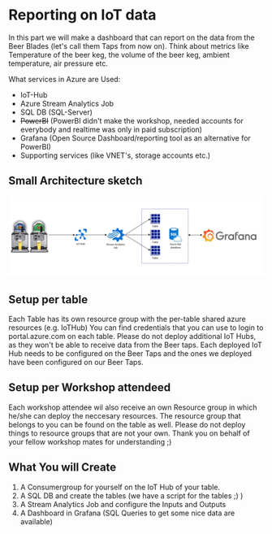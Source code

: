 # Reporting  on IoT data

In this part we will make a dashboard that can report on the data from the Beer Blades (let's call them Taps from now on). Think about metrics like Temperature of the beer keg, the volume of the beer keg, ambient temperature, air pressure etc.

What services in Azure are Used:
- IoT-Hub
- Azure Stream Analytics Job
- SQL DB (SQL-Server)
- ~~PowerBI~~ (PowerBI didn't make the workshop, needed accounts for everybody and realtime was only in paid subscription)
- Grafana (Open Source Dashboard/reporting tool as an alternative for PowerBI)
- Supporting services (like VNET's, storage accounts etc.)

## Small Architecture sketch
![High Level Architecture](img/high_level_architecture.jpg "Architecture")


## Setup per table
Each Table has its own resource group with the per-table shared azure resources (e.g. IoTHub)
You can find credentials that you can use to login to portal.azure.com on each table.
Please do not deploy additional IoT Hubs, as they won't be able to receive data from the Beer taps. Each deployed IoT Hub needs to be configured on the Beer Taps and the ones we deployed have been configured on our Beer Taps.

## Setup per Workshop attendeed
Each workshop attendee wil also receive an own Resource group in which he/she can deploy the neccesary resources. The resource group that belongs to you can be found on the table as well.
Please do not deploy things to resource groups that are not your own. Thank you on behalf of your fellow workshop mates for understanding ;)

## What You will Create
1. A Consumergroup for yourself on the IoT Hub of your table.
2. A SQL DB and create the tables (we have a script for the tables ;) )
3. A Stream Analytics Job and configure the Inputs and Outputs
4. A Dashboard in Grafana (SQL Queries to get some nice data are available)

